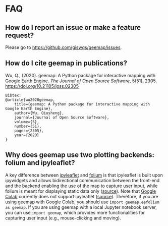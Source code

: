 # FAQ

## How do I report an issue or make a feature request?

Please go to <https://github.com/giswqs/geemap/issues>.

## How do I cite geemap in publications?

Wu, Q., (2020). geemap: A Python package for interactive mapping with Google Earth Engine. _The Journal of Open Source Software_, 5(51), 2305. <https://doi.org/10.21105/joss.02305>

```
Bibtex:
@article{wu2020geemap,
    title={geemap: A Python package for interactive mapping with Google Earth Engine},
    author={Wu, Qiusheng},
    journal={Journal of Open Source Software},
    volume={5},
    number={51},
    pages={2305},
    year={2020}
}
```

## Why does geemap use two plotting backends: folium and ipyleaflet?

A key difference between [ipyleaflet](https://github.com/jupyter-widgets/ipyleaflet) and [folium](https://github.com/python-visualization/folium) is that ipyleaflet is built upon ipywidgets and allows bidirectional communication between the front-end and the backend enabling the use of the map to capture user input, while folium is meant for displaying static data only ([source](https://blog.jupyter.org/interactive-gis-in-jupyter-with-ipyleaflet-52f9657fa7a)). Note that [Google Colab](https://colab.research.google.com/) currently does not support ipyleaflet ([source](https://github.com/googlecolab/colabtools/issues/60#issuecomment-596225619)). Therefore, if you are using geemap
with Google Colab, you should use `import geemap.eefolium as geemap`. If you are using geemap with a local Jupyter notebook server, you can
use `import geemap`, which provides more functionalities for capturing user input (e.g., mouse-clicking and moving).